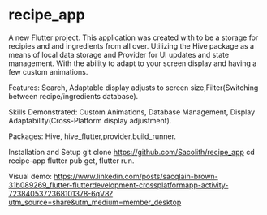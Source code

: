 # recipe_app

A new Flutter project.
This application was created with to be a storage for recipies and and ingredients from all over. 
Utilizing the Hive package as a means of local data storage and Provider for UI updates and state management.
With the ability to adapt to your screen display and having a few custom animations.

Features: Search, Adaptable display adjusts to screen size,Filter(Switching between recipe/ingredients database).


Skills Demonstrated: Custom Animations, Database Management, Display Adaptability(Cross-Platform display adjustment).

Packages: Hive, hive_flutter,provider,build_runner.

Installation and Setup git clone https://github.com/Sacolith/recipe_app cd recipe-app flutter pub get,
flutter run.


Visual demo: https://www.linkedin.com/posts/sacqlain-brown-31b089269_flutter-flutterdevelopment-crossplatformapp-activity-7238405372368101378-6qV8?utm_source=share&utm_medium=member_desktop
